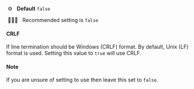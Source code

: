 &nbsp;⚙️&nbsp;&nbsp;&nbsp;**Default** `false`

&nbsp;💁🏽‍♀️&nbsp;&nbsp;&nbsp;Recommended setting is `false`

#### CRLF

If line termination should be Windows (CRLF) format. By default, Unix (LF) format is used. Setting this value to `true` will use CRLF.

#### Note

If you are unsure of setting to use then leave this set to `false`.
